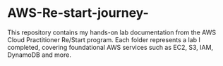# AWS-Re-start-journey-
This repository contains my hands-on lab documentation from the AWS Cloud Practitioner Re/Start program. Each folder represents a lab I completed, covering foundational AWS services such as EC2, S3, IAM, DynamoDB and more.
